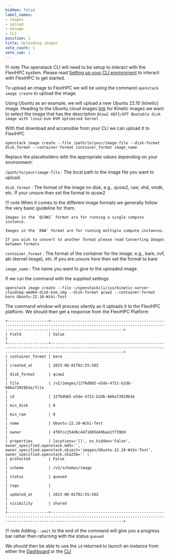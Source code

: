 ```yaml
---
hidden: false
label_names:
- images
- upload
- manage
- CLI
position: 1
title: Uploading images
vote_count: 1
vote_sum: 1
---
```


!!! note
    The openstack CLI will need to be setup to interact with the FlexiHPC system. Please read 
    [Setting up your CLI environment](../../set-up-your-cli-environment/index.md) to interact with FlexiHPC to get started.

To upload an image to FlexiHPC we will be using the command `openstack image create` to upload the image.

Using Ubuntu as an example, we will upload a new Ubuntu 22.10 (kinetic) image. Heading to the Ubuntu cloud images [link](https://cloud-images.ubuntu.com/kinetic/current/) for Kinetic images we want to select the image that has the description `QCow2 UEFI/GPT Bootable disk image with linux-kvm KVM optimised kernel` 

With that download and accessible from your CLI we can upload it to FlexiHPC

```
openstack image create --file /path/to/your/image-file --disk-format disk_format --container-format container_format image_name
```

Replace the placeholders with the appropriate values depending on your environment:

`/path/to/your/image-file`
:   The local path to the image file you want to upload.

`disk_format`
:   The format of the image on disk, e.g., qcow2, raw, vhd, vmdk, etc. If your unsure then set the format to qcow2

!!! note
    When it comes to the different image formats we generally follow the very basic guideline for them.

    Images in the `QCOW2` format are for running a single compute instance.

    Images in the `RAW` format are for running multiple compute instances.

    If you wish to convert to another format please read Converting Images between formats

`container_format`
:   The format of the container for the image, e.g., bare, ovf, aki (kernel image), etc. If you are unsure here then set the format to bare

`image_name`
:   The name you want to give to the uploaded image.

If we run the command with the supplied settings

```
openstack image create --file ~/openstackcli/iso/kinetic-server-cloudimg-amd64-disk-kvm.img --disk-format qcow2 --container-format bare Ubuntu-22.10-Wiki-Test
```

The command window will process silently as it uploads it to the FlexiHPC platform. We should then get a response from the FlexiHPC Platform

``` { .sh .no-copy }
+------------------+----------------------------------------------------------------------------------------------------------------------------------------------------------------------------+
| Field            | Value                                                                                                                                                                      |
+------------------+----------------------------------------------------------------------------------------------------------------------------------------------------------------------------+
| container_format | bare                                                                                                                                                                       |
| created_at       | 2023-08-01T02:55:50Z                                                                                                                                                       |
| disk_format      | qcow2                                                                                                                                                                      |
| file             | /v2/images/1276db65-e5de-4721-b2db-666a73929b3e/file                                                                                                                       |
| id               | 1276db65-e5de-4721-b2db-666a73929b3e                                                                                                                                       |
| min_disk         | 0                                                                                                                                                                          |
| min_ram          | 0                                                                                                                                                                          |
| name             | Ubuntu-22.10-Wiki-Test                                                                                                                                                     |
| owner            | 4f07cc254d6c4471805d49bae1f739b9                                                                                                                                           |
| properties       | locations='[]', os_hidden='False', owner_specified.openstack.md5='', owner_specified.openstack.object='images/Ubuntu-22.10-Wiki-Test', owner_specified.openstack.sha256='' |
| protected        | False                                                                                                                                                                      |
| schema           | /v2/schemas/image                                                                                                                                                          |
| status           | queued                                                                                                                                                                     |
| tags             |                                                                                                                                                                            |
| updated_at       | 2023-08-01T02:55:50Z                                                                                                                                                       |
| visibility       | shared                                                                                                                                                                     |
+------------------+----------------------------------------------------------------------------------------------------------------------------------------------------------------------------+
```

!!! note
    Adding `--wait` to the end of the command will give you a progress bar rather then returning with the status `queued`

We should then be able to use the `id` returned to launch an instance from either the [Dashboard](../../launch-and-manage-instances/with_the_dashboard/launch-an-instance-via-dashboard.md) or the [CLI](../../launch-and-manage-instances/with_the_CLI/launch-an-instance-via-cli.md)
